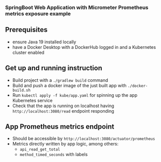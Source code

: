 ### SpringBoot Web Application with Micrometer Prometheus metrics exposure example

## Prerequisites

 - ensure Java 19 installed locally
 - have a Docker Desktop with a DockerHub logged in and a Kubernetes cluster enabled

## Get up and running instruction

 - Build project with a `./gradlew build` command
 - Build and push a docker image of the just built app with `./docker-build.sh`
 - Run `kubectl apply -f kube/app.yaml` for spinning up the app Kubernetes service
 - Check that the app is running on localhost having `http://localhost:3080/read` endpoint responding

## App Prometheus metrics endpoint
 - Should be accessible by `http://localhost:3080/actuator/prometheus`
 - Metrics directly written by app logic, among others:
   - `api_read_get_total`
   - `method_timed_seconds` with labels
